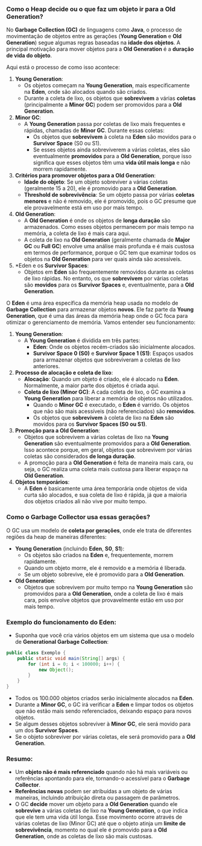 
### Como o Heap decide ou o que faz um objeto ir para a Old Generation?

No **Garbage Collection (GC)** de linguagens como **Java**, o processo de movimentação de objetos entre as gerações (**Young Generation** e **Old Generation**) segue algumas regras baseadas na **idade dos objetos**. A principal motivação para mover objetos para a **Old Generation** é a **duração de vida do objeto**.

Aqui está o processo de como isso acontece:

1. **Young Generation**:
    - Os objetos começam na **Young Generation**, mais especificamente na **Eden**, onde são alocados quando são criados.
    - Durante a coleta de lixo, os objetos que **sobrevivem** a várias **coletas** (principalmente a **Minor GC**) podem ser promovidos para a **Old Generation**.
2. **Minor GC**:
    - A **Young Generation** passa por coletas de lixo mais frequentes e rápidas, chamadas de **Minor GC**. Durante essas coletas:
        - Os objetos que **sobrevivem** à coleta na **Eden** são movidos para o **Survivor Space** (S0 ou S1).
        - Se esses objetos ainda sobreviverem a várias coletas, eles são eventualmente **promovidos** para a **Old Generation**, porque isso significa que esses objetos têm uma **vida útil mais longa** e não morrem rapidamente.
3. **Critérios para promover objetos para a Old Generation**:
    - **Idade do objeto**: Se um objeto sobreviver a várias coletas (geralmente 15 a 20), ele é promovido para a **Old Generation**.
    - **Threshold de sobrevivência**: Se um objeto passa por várias **coletas menores** e não é removido, ele é promovido, pois o GC presume que ele provavelmente está em uso por mais tempo.
4. **Old Generation**:
    - A **Old Generation** é onde os objetos de **longa duração** são armazenados. Como esses objetos permanecem por mais tempo na memória, a coleta de lixo é mais cara aqui.
    - A coleta de lixo na **Old Generation** (geralmente chamada de **Major GC** ou **Full GC**) envolve uma análise mais profunda e é mais custosa em termos de performance, porque o GC tem que examinar todos os objetos na **Old Generation** para ver quais ainda são acessíveis.
5. *Eden e os **Survivor Spaces**:
    - Objetos em **Eden** são frequentemente removidos durante as coletas de lixo rápidas. No entanto, os que **sobrevivem** por várias coletas são **movidos** para os **Survivor Spaces** e, eventualmente, para a **Old Generation**.


O **Eden** é uma área específica da memória heap usada no modelo de **Garbage Collection** para armazenar objetos **novos**. Ele faz parte da **Young Generation**, que é uma das áreas da memória heap onde o GC foca para otimizar o gerenciamento de memória. Vamos entender seu funcionamento:

1. **Young Generation**:
    - A **Young Generation** é dividida em três partes:
        - **Eden**: Onde os objetos recém-criados são inicialmente alocados.
        - **Survivor Space 0 (S0)** e **Survivor Space 1 (S1)**: Espaços usados para armazenar objetos que sobreviveram a coletas de lixo anteriores.
2. **Processo de alocação e coleta de lixo**:
    - **Alocação**: Quando um objeto é criado, ele é alocado na **Eden**. Normalmente, a maior parte dos objetos é criada aqui.
    - **Coleta de lixo (Minor GC)**: A cada coleta de lixo, o GC examina a **Young Generation** para liberar a memória de objetos não utilizados.
        - Quando o **Minor GC** é executado, o **Eden** é varrido. Os objetos que não são mais acessíveis (não referenciados) são **removidos**.
        - Os objetos que **sobrevivem** à coleta de lixo na **Eden** são movidos para os **Survivor Spaces (S0 ou S1)**.
3. **Promoção para a Old Generation**:
    - Objetos que sobrevivem a várias coletas de lixo na **Young Generation** são eventualmente promovidos para a **Old Generation**. Isso acontece porque, em geral, objetos que sobrevivem por várias coletas são considerados **de longa duração**.
    - A promoção para a **Old Generation** é feita de maneira mais cara, ou seja, o GC realiza uma coleta mais custosa para liberar espaço na **Old Generation**.
4. **Objetos temporários**:
    - A **Eden** é basicamente uma área temporária onde objetos de vida curta são alocados, e sua coleta de lixo é rápida, já que a maioria dos objetos criados ali não vive por muito tempo.
### Como o Garbage Collector usa essas gerações?

O GC usa um modelo de **coleta por gerações**, onde ele trata de diferentes regiões da heap de maneiras diferentes:

- **Young Generation** (incluindo **Eden**, **S0**, **S1**):
    - Os objetos são criados na **Eden** e, frequentemente, morrem rapidamente.
    - Quando um objeto morre, ele é removido e a memória é liberada.
    - Se um objeto sobrevive, ele é promovido para a **Old Generation**.
- **Old Generation**:
    - Objetos que sobrevivem por muito tempo na **Young Generation** são promovidos para a **Old Generation**, onde a coleta de lixo é mais cara, pois envolve objetos que provavelmente estão em uso por mais tempo.

### Exemplo do funcionamento do Eden:

- Suponha que você cria vários objetos em um sistema que usa o modelo de **Generational Garbage Collection**:

```java
public class Exemplo {
    public static void main(String[] args) {
        for (int i = 0; i < 100000; i++) {
            new Object();
        }
    }
}

```

- Todos os 100.000 objetos criados serão inicialmente alocados na **Eden**.
- Durante a **Minor GC**, o GC irá verificar a **Eden** e limpar todos os objetos que não estão mais sendo referenciados, deixando espaço para novos objetos.
- Se algum desses objetos sobreviver à **Minor GC**, ele será movido para um dos **Survivor Spaces**.
- Se o objeto sobreviver por várias coletas, ele será promovido para a **Old Generation**.
### **Resumo**:

- Um **objeto não é mais referenciado** quando não há mais variáveis ou referências apontando para ele, tornando-o acessível para o **Garbage Collector**.
- **Referências novas** podem ser atribuídas a um objeto de várias maneiras, incluindo atribuição direta ou passagem de parâmetros.
- O GC **decide** mover um objeto para a **Old Generation** quando ele **sobrevive** a várias coletas de lixo na **Young Generation**, o que indica que ele tem uma vida útil longa. Esse movimento ocorre através de várias coletas de lixo (Minor GC) até que o objeto atinja um **limite de sobrevivência**, momento no qual ele é promovido para a **Old Generation**, onde as coletas de lixo são mais custosas.